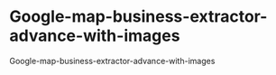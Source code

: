 # Google-map-business-extractor-advance-with-images
Google-map-business-extractor-advance-with-images
